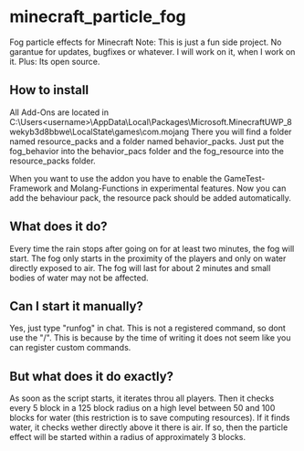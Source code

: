 # minecraft_particle_fog

Fog particle effects for Minecraft
Note: This is just a fun side project. No garantue for updates, bugfixes or whatever. I will work on it, when I work on it. Plus: Its open source.

## How to install
All Add-Ons are located in C:\Users\<username>\AppData\Local\Packages\Microsoft.MinecraftUWP_8wekyb3d8bbwe\LocalState\games\com.mojang
There you will find a folder named resource_packs and a folder named behavior_packs.
Just put the fog_behavior into the behavior_pacs folder and the fog_resource into the resource_packs folder.

When you want to use the addon you have to enable the GameTest-Framework and Molang-Functions in experimental features.
Now you can add the behaviour pack, the resource pack should be added automatically.

## What does it do?
Every time the rain stops after going on for at least two minutes, the fog will start.
The fog only starts in the proximity of the players and only on water directly exposed to air.
The fog will last for about 2 minutes and small bodies of water may not be affected.

## Can I start it manually?
Yes, just type "runfog" in chat. 
This is not a registered command, so dont use the "/".
This is because by the time of writing it does not seem like you can register custom commands.

## But what does it do exactly?
As soon as the script starts, it iterates throu all players. 
Then it checks every 5 block in a 125 block radius on a high level between 50 and 100 blocks for water (this restriction is to save computing resources).
If it finds water, it checks wether directly above it there is air. 
If so, then the particle effect will be started within a radius of approximately 3 blocks.

